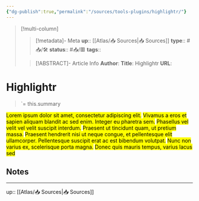 ```yaml
---
{"dg-publish":true,"permalink":"/sources/tools-plugins/highlightr/"}
---
```


> [!multi-column]
>
>> [!metadata]- Meta
>> **up**:: [[Atlas/📥 Sources\|📥 Sources]]
>> **type**:: #📥/🛠 
>> **status**:: #📥/🟥 
>> **tags**:: 
>
>> [!ABSTRACT]- Article Info
>> **Author**: 
>> **Title**: Highlightr
>> **URL**: 

# Highlightr

> `= this.summary


<mark class="hltr-pink">Lorem ipsum dolor sit amet, consectetur adipiscing elit.</mark> 
<mark class="hltr-orange">Vivamus a eros et sapien aliquam blandit ac sed enim. </mark>
<mark class="hltr-red">Integer eu pharetra sem.</mark> 
<mark class="hltr-yellow">Phasellus vel velit vel velit suscipit interdum.</mark> 
<mark class="hltr-green">Praesent ut tincidunt quam, ut pretium massa.</mark> 
<mark class="hltr-cyan">Praesent hendrerit nisi ut neque congue, et pellentesque elit ullamcorper. </mark>
<mark class="hltr-blue">Pellentesque suscipit erat ac est bibendum volutpat.</mark> 
<mark class="hltr-purple">Nunc non varius ex, scelerisque porta magna.</mark> 
<mark class="hltr-grey">Donec quis mauris tempus, varius lacus sed</mark>

## Notes

---
up:: [[Atlas/📥 Sources\|📥 Sources]]
